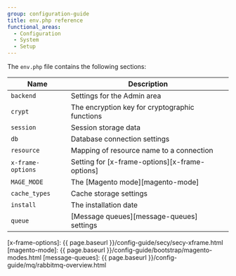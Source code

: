 ```yaml
---
group: configuration-guide
title: env.php reference
functional_areas:
  - Configuration
  - System
  - Setup
---
```


The `env.php` file contains the following sections:

| Name              | Description                                    |
| ----------------- | ---------------------------------------------- |
| `backend`         | Settings for the Admin area                    |
| `crypt`           | The encryption key for cryptographic functions |
| `session`         | Session storage data                           |
| `db`              | Database connection settings                   |
| `resource`        | Mapping of resource name to a connection       |
| `x-frame-options` | Setting for [x-frame-options][x-frame-options] |
| `MAGE_MODE`       | The [Magento mode][magento-mode]               |
| `cache_types`     | Cache storage settings                         |
| `install`         | The installation date                          |
| `queue`           | [Message queues][message-queues] settings      |

[x-frame-options]: {{ page.baseurl }}/config-guide/secy/secy-xframe.html
[magento-mode]: {{ page.baseurl }}/config-guide/bootstrap/magento-modes.html
[message-queues]: {{ page.baseurl }}/config-guide/mq/rabbitmq-overview.html
